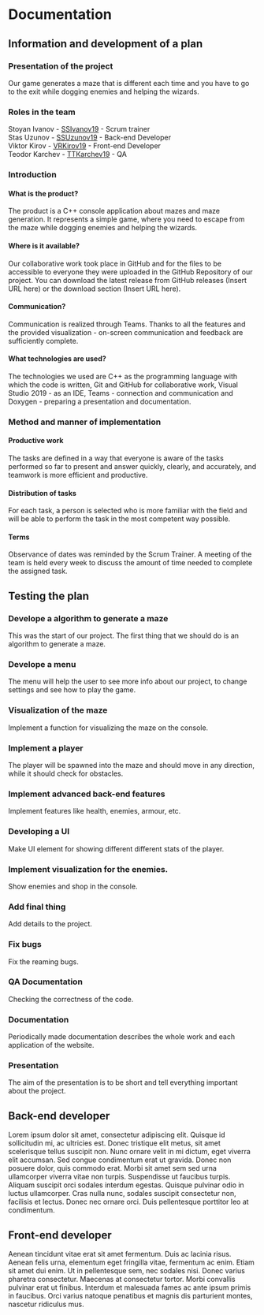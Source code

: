 # Documentation 
## Information and development of a plan
### Presentation of the project
Our game generates a maze that is different each time and you have to go to the exit while dogging enemies and helping the wizards.

### Roles in the team
Stoyan Ivanov - [SSIvanov19](https://github.com/SSIvanov19) - Scrum trainer  
Stas Uzunov - [SSUzunov19](https://github.com/SSUzunov19) - Back-end Developer  
Viktor Kirov - [VRKirov19](https://github.com/vrkirov19) - Front-end Developer  
Teodor Karchev - [ТТКarchev19](https://github.com/TTKarchev19) - QA

### Introduction
#### What is the product?
The product is a C++ console application about mazes and maze generation. It represents a simple game, where you need to escape from the maze while dogging enemies and helping the wizards.
#### Where is it available?
Our collaborative work took place in GitHub and for the files to be accessible to everyone they were uploaded in the GitHub Repository of our project. You can download the latest release from GitHub releases (Insert URL here) or the download section (Insert URL here).
#### Communication?
Communication is realized through Teams. Thanks to all the features and the provided visualization - on-screen communication and feedback are sufficiently complete.
#### What technologies are used?
The technologies we used are C++ as the programming language with which the code is written, Git and GitHub for collaborative work, Visual Studio 2019 - as an IDE, Teams - connection and communication and Doxygen - preparing a presentation and documentation.

### Method and manner of implementation
#### Productive work
The tasks are defined in a way that everyone is aware of the tasks performed so far to present and answer quickly, clearly, and accurately, and teamwork is more efficient and productive.
#### Distribution of tasks
For each task, a person is selected who is more familiar with the field and will be able to perform the task in the most competent way possible.
#### Terms
Observance of dates was reminded by the Scrum Trainer. A meeting of the team is held every week to discuss the amount of time needed to complete the assigned task.

## Testing the plan
### Develope a algorithm to generate a maze
This was the start of our project. The first thing that we should do is an algorithm to generate a maze.
### Develope a menu
The menu will help the user to see more info about our project, to change settings and see how to play the game.
### Visualization of the maze
Implement a function for visualizing the maze on the console.
### Implement a player
The player will be spawned into the maze and should move in any direction, while it should check for obstacles.
### Implement advanced back-end features
Implement features like health, enemies, armour, etc.
### Developing a UI
Make UI element for showing different different stats of the player.
### Implement visualization for the enemies.
Show enemies and shop in the console.
### Add final thing
Add details to the project.
### Fix bugs
Fix the reaming bugs. 
### QA Documentation
Checking the correctness of the code.
### Documentation
Periodically made documentation describes the whole work and each application of the website.
### Presentation
The aim of the presentation is to be short and tell everything important about the project.

## Back-end developer
Lorem ipsum dolor sit amet, consectetur adipiscing elit. Quisque id sollicitudin mi, ac ultricies est. Donec tristique elit metus, sit amet scelerisque tellus suscipit non. Nunc ornare velit in mi dictum, eget viverra elit accumsan. Sed congue condimentum erat ut gravida. Donec non posuere dolor, quis commodo erat. Morbi sit amet sem sed urna ullamcorper viverra vitae non turpis. Suspendisse ut faucibus turpis. Aliquam suscipit orci sodales interdum egestas. Quisque pulvinar odio in luctus ullamcorper. Cras nulla nunc, sodales suscipit consectetur non, facilisis et lectus. Donec nec ornare orci. Duis pellentesque porttitor leo at condimentum.

## Front-end developer
Aenean tincidunt vitae erat sit amet fermentum. Duis ac lacinia risus. Aenean felis urna, elementum eget fringilla vitae, fermentum ac enim. Etiam sit amet dui enim. Ut in pellentesque sem, nec sodales nisi. Donec varius pharetra consectetur. Maecenas at consectetur tortor. Morbi convallis pulvinar erat ut finibus. Interdum et malesuada fames ac ante ipsum primis in faucibus. Orci varius natoque penatibus et magnis dis parturient montes, nascetur ridiculus mus.